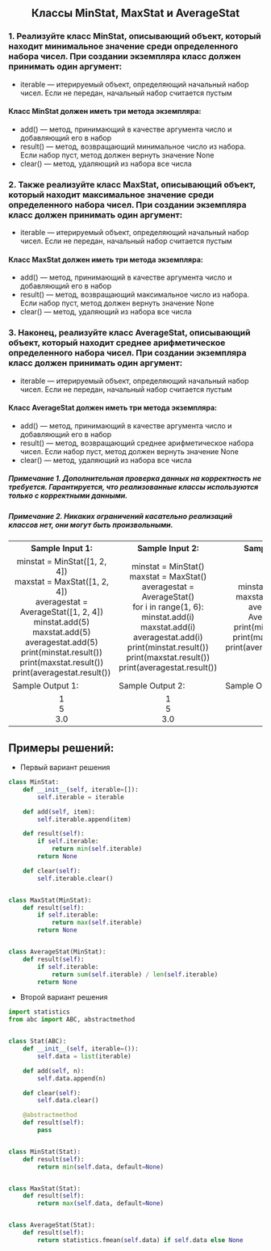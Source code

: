 <h2 style="text-align:center">Классы MinStat, MaxStat и AverageStat</h2>

### 1. Реализуйте класс MinStat, описывающий объект, который находит минимальное значение среди определенного набора чисел. При создании экземпляра класс должен принимать один аргумент:

* iterable — итерируемый объект, определяющий начальный набор чисел. Если не передан, начальный набор считается пустым
#### Класс MinStat должен иметь три метода экземпляра:

* add() — метод, принимающий в качестве аргумента число и добавляющий его в набор
* result() — метод, возвращающий минимальное число из набора. Если набор пуст, метод должен вернуть значение None
* clear() — метод, удаляющий из набора все числа
### 2. Также реализуйте класс MaxStat, описывающий объект, который находит максимальное значение среди определенного набора чисел. При создании экземпляра класс должен принимать один аргумент:

* iterable — итерируемый объект, определяющий начальный набор чисел. Если не передан, начальный набор считается пустым
#### Класс MaxStat должен иметь три метода экземпляра:

* add() — метод, принимающий в качестве аргумента число и добавляющий его в набор
* result() — метод, возвращающий максимальное число из набора. Если набор пуст, метод должен вернуть значение None
* clear() — метод, удаляющий из набора все числа
### 3. Наконец, реализуйте класс AverageStat, описывающий объект, который находит среднее арифметическое определенного набора чисел. При создании экземпляра класс должен принимать один аргумент:

* iterable — итерируемый объект, определяющий начальный набор чисел. Если не передан, начальный набор считается пустым
#### Класс AverageStat должен иметь три метода экземпляра:

* add() — метод, принимающий в качестве аргумента число и добавляющий его в набор
* result() — метод, возвращающий среднее арифметическое набора чисел. Если набор пуст, метод должен вернуть значение None
* clear() — метод, удаляющий из набора все числа

##### Примечание 1. Дополнительная проверка данных на корректность не требуется. Гарантируется, что реализованные классы используются только с корректными данными.

##### Примечание 2. Никаких ограничений касательно реализаций классов нет, они могут быть произвольными.

<table align="center">
  <tbody>
    <tr>
      <th>Sample Input 1: </th>
      <th>Sample Input 2: </th>
      <th>Sample Input 3: </th>
    </tr>
    <tr>
      <td align="center">minstat = MinStat([1, 2, 4])<br>
                          maxstat = MaxStat([1, 2, 4])<br>
                          averagestat = AverageStat([1, 2, 4])<br>
                          minstat.add(5)<br>
                          maxstat.add(5)<br>
                          averagestat.add(5)<br>
                          print(minstat.result())<br>
                          print(maxstat.result())<br>
                          print(averagestat.result())<br></td>
      <td align="center">minstat = MinStat()<br>
                        maxstat = MaxStat()<br>
                        averagestat = AverageStat()<br>
                        for i in range(1, 6):<br>
                            minstat.add(i)<br>
                            maxstat.add(i)<br>
                            averagestat.add(i)<br>
                        print(minstat.result())<br>
                        print(maxstat.result())<br>
                        print(averagestat.result())<br></td>
      <td align="center">minstat = MinStat()<br>
                        maxstat = MaxStat()<br>
                        averagestat = AverageStat()<br>
                        print(minstat.result())<br>
                        print(maxstat.result())<br>
                        print(averagestat.result())<br></td>
    </tr>
    <tr>
      <td>Sample Output 1:</td>
      <td>Sample Output 2:</td>
      <td>Sample Output 3:</td>
      </tr>
    <tr>
      <td align="center">
                        1<br>
                        5<br>
                        3.0<br>
      </td>
      <td align="center">
                        1<br>
                        5<br>
                        3.0<br>
      </td>
      <td align="center">
                        None<br>
                        None<br>
                        None<br>
      </td>
    </tr>
  </tbody>
</table>



## Примеры решений:
* Первый вариант решения
```python
class MinStat:
    def __init__(self, iterable=[]):
        self.iterable = iterable

    def add(self, item):
        self.iterable.append(item)

    def result(self):
        if self.iterable:
            return min(self.iterable)
        return None

    def clear(self):
        self.iterable.clear()


class MaxStat(MinStat):
    def result(self):
        if self.iterable:
            return max(self.iterable)
        return None


class AverageStat(MinStat):
    def result(self):
        if self.iterable:
            return sum(self.iterable) / len(self.iterable)
        return None
```
* Второй вариант решения

```python
import statistics
from abc import ABC, abstractmethod


class Stat(ABC):
    def __init__(self, iterable=()):
        self.data = list(iterable)

    def add(self, n):
        self.data.append(n)

    def clear(self):
        self.data.clear()

    @abstractmethod
    def result(self):
        pass


class MinStat(Stat):
    def result(self):
        return min(self.data, default=None)


class MaxStat(Stat):
    def result(self):
        return max(self.data, default=None)


class AverageStat(Stat):
    def result(self):
        return statistics.fmean(self.data) if self.data else None
```


